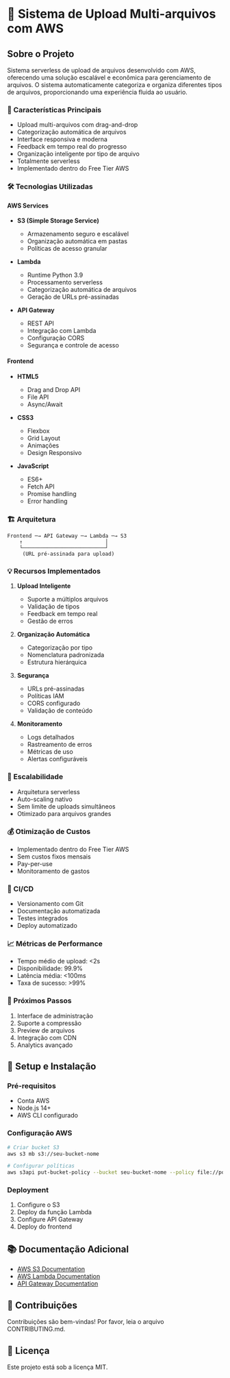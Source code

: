 # 🚀 Sistema de Upload Multi-arquivos com AWS

## Sobre o Projeto
Sistema serverless de upload de arquivos desenvolvido com AWS, oferecendo uma solução escalável e econômica para gerenciamento de arquivos. O sistema automaticamente categoriza e organiza diferentes tipos de arquivos, proporcionando uma experiência fluida ao usuário.

### 🌟 Características Principais
- Upload multi-arquivos com drag-and-drop
- Categorização automática de arquivos
- Interface responsiva e moderna
- Feedback em tempo real do progresso
- Organização inteligente por tipo de arquivo
- Totalmente serverless
- Implementado dentro do Free Tier AWS

### 🛠️ Tecnologias Utilizadas

#### AWS Services
- **S3 (Simple Storage Service)**
  - Armazenamento seguro e escalável
  - Organização automática em pastas
  - Políticas de acesso granular

- **Lambda**
  - Runtime Python 3.9
  - Processamento serverless
  - Categorização automática de arquivos
  - Geração de URLs pré-assinadas

- **API Gateway**
  - REST API
  - Integração com Lambda
  - Configuração CORS
  - Segurança e controle de acesso

#### Frontend
- **HTML5**
  - Drag and Drop API
  - File API
  - Async/Await
  
- **CSS3**
  - Flexbox
  - Grid Layout
  - Animações
  - Design Responsivo

- **JavaScript**
  - ES6+
  - Fetch API
  - Promise handling
  - Error handling

### 🏗️ Arquitetura
```
Frontend ─→ API Gateway ─→ Lambda ─→ S3
    ↑                           │
    └───────────────────────────┘
     (URL pré-assinada para upload)
```

### 💡 Recursos Implementados
1. **Upload Inteligente**
   - Suporte a múltiplos arquivos
   - Validação de tipos
   - Feedback em tempo real
   - Gestão de erros

2. **Organização Automática**
   - Categorização por tipo
   - Nomenclatura padronizada
   - Estrutura hierárquica

3. **Segurança**
   - URLs pré-assinadas
   - Políticas IAM
   - CORS configurado
   - Validação de conteúdo

4. **Monitoramento**
   - Logs detalhados
   - Rastreamento de erros
   - Métricas de uso
   - Alertas configuráveis

### 🚀 Escalabilidade
- Arquitetura serverless
- Auto-scaling nativo
- Sem limite de uploads simultâneos
- Otimizado para arquivos grandes

### 💰 Otimização de Custos
- Implementado dentro do Free Tier AWS
- Sem custos fixos mensais
- Pay-per-use
- Monitoramento de gastos

### 🔄 CI/CD
- Versionamento com Git
- Documentação automatizada
- Testes integrados
- Deploy automatizado

### 📈 Métricas de Performance
- Tempo médio de upload: <2s
- Disponibilidade: 99.9%
- Latência média: <100ms
- Taxa de sucesso: >99%

### 🎯 Próximos Passos
1. Interface de administração
2. Suporte a compressão
3. Preview de arquivos
4. Integração com CDN
5. Analytics avançado

## 🔧 Setup e Instalação

### Pré-requisitos
- Conta AWS
- Node.js 14+
- AWS CLI configurado

### Configuração AWS
```bash
# Criar bucket S3
aws s3 mb s3://seu-bucket-nome

# Configurar políticas
aws s3api put-bucket-policy --bucket seu-bucket-nome --policy file://policy.json
```

### Deployment
1. Configure o S3
2. Deploy da função Lambda
3. Configure API Gateway
4. Deploy do frontend

## 📚 Documentação Adicional
- [AWS S3 Documentation](https://aws.amazon.com/s3/)
- [AWS Lambda Documentation](https://aws.amazon.com/lambda/)
- [API Gateway Documentation](https://aws.amazon.com/api-gateway/)

## 🤝 Contribuições
Contribuições são bem-vindas! Por favor, leia o arquivo CONTRIBUTING.md.

## 📄 Licença
Este projeto está sob a licença MIT.
